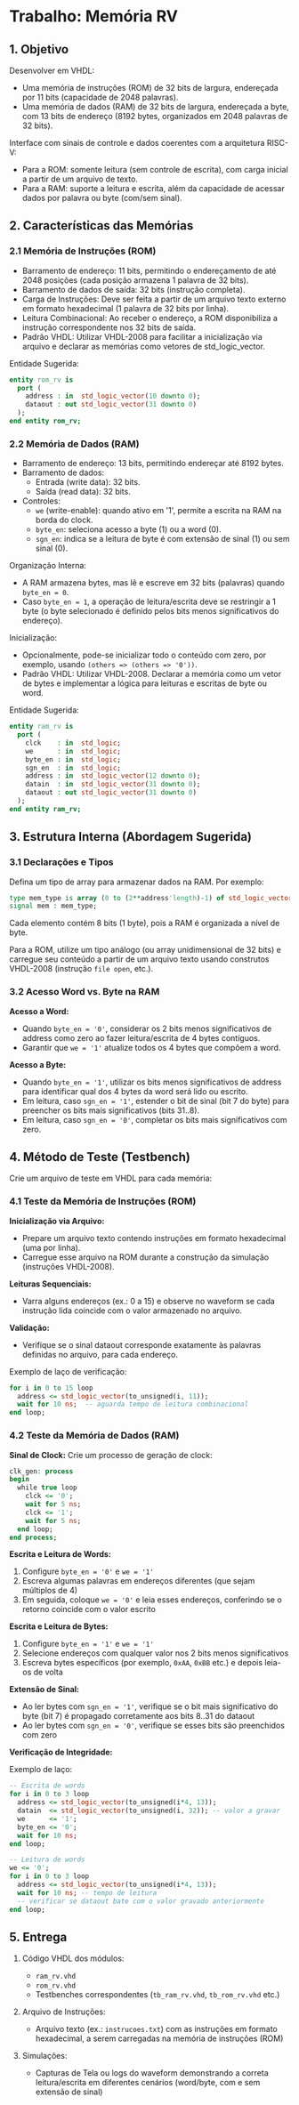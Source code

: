 # Trabalho: Memória RV

## 1. Objetivo

Desenvolver em VHDL:

- Uma memória de instruções (ROM) de 32 bits de largura, endereçada por 11 bits (capacidade de 2048 palavras).
- Uma memória de dados (RAM) de 32 bits de largura, endereçada a byte, com 13 bits de endereço (8192 bytes, organizados em 2048 palavras de 32 bits).

Interface com sinais de controle e dados coerentes com a arquitetura RISC-V:

- Para a ROM: somente leitura (sem controle de escrita), com carga inicial a partir de um arquivo de texto.
- Para a RAM: suporte a leitura e escrita, além da capacidade de acessar dados por palavra ou byte (com/sem sinal).

## 2. Características das Memórias

### 2.1 Memória de Instruções (ROM)

- Barramento de endereço: 11 bits, permitindo o endereçamento de até 2048 posições (cada posição armazena 1 palavra de 32 bits).
- Barramento de dados de saída: 32 bits (instrução completa).
- Carga de Instruções: Deve ser feita a partir de um arquivo texto externo em formato hexadecimal (1 palavra de 32 bits por linha).
- Leitura Combinacional: Ao receber o endereço, a ROM disponibiliza a instrução correspondente nos 32 bits de saída.
- Padrão VHDL: Utilizar VHDL-2008 para facilitar a inicialização via arquivo e declarar as memórias como vetores de std_logic_vector.

Entidade Sugerida:

```vhdl
entity rom_rv is
  port (
    address : in  std_logic_vector(10 downto 0);
    dataout : out std_logic_vector(31 downto 0)
  );
end entity rom_rv;
```

### 2.2 Memória de Dados (RAM)

- Barramento de endereço: 13 bits, permitindo endereçar até 8192 bytes.
- Barramento de dados:
  - Entrada (write data): 32 bits.
  - Saída (read data): 32 bits.
- Controles:
  - `we` (write-enable): quando ativo em '1', permite a escrita na RAM na borda do clock.
  - `byte_en`: seleciona acesso a byte (1) ou a word (0).
  - `sgn_en`: indica se a leitura de byte é com extensão de sinal (1) ou sem sinal (0).

Organização Interna:

- A RAM armazena bytes, mas lê e escreve em 32 bits (palavras) quando `byte_en = 0`.
- Caso `byte_en = 1`, a operação de leitura/escrita deve se restringir a 1 byte (o byte selecionado é definido pelos bits menos significativos do endereço).

Inicialização:

- Opcionalmente, pode-se inicializar todo o conteúdo com zero, por exemplo, usando `(others => (others => '0'))`.
- Padrão VHDL: Utilizar VHDL-2008. Declarar a memória como um vetor de bytes e implementar a lógica para leituras e escritas de byte ou word.

Entidade Sugerida:

```vhdl
entity ram_rv is
  port (
    clck    : in  std_logic;
    we      : in  std_logic;
    byte_en : in  std_logic;
    sgn_en  : in  std_logic;
    address : in  std_logic_vector(12 downto 0);
    datain  : in  std_logic_vector(31 downto 0);
    dataout : out std_logic_vector(31 downto 0)
  );
end entity ram_rv;
```

## 3. Estrutura Interna (Abordagem Sugerida)

### 3.1 Declarações e Tipos

Defina um tipo de array para armazenar dados na RAM. Por exemplo:

```vhdl
type mem_type is array (0 to (2**address'length)-1) of std_logic_vector(7 downto 0);
signal mem : mem_type;
```

Cada elemento contém 8 bits (1 byte), pois a RAM é organizada a nível de byte.

Para a ROM, utilize um tipo análogo (ou array unidimensional de 32 bits) e carregue seu conteúdo a partir de um arquivo texto usando construtos VHDL-2008 (instrução `file open`, etc.).

### 3.2 Acesso Word vs. Byte na RAM

**Acesso a Word:**

- Quando `byte_en = '0'`, considerar os 2 bits menos significativos de address como zero ao fazer leitura/escrita de 4 bytes contíguos.
- Garantir que `we = '1'` atualize todos os 4 bytes que compõem a word.

**Acesso a Byte:**

- Quando `byte_en = '1'`, utilizar os bits menos significativos de address para identificar qual dos 4 bytes da word será lido ou escrito.
- Em leitura, caso `sgn_en = '1'`, estender o bit de sinal (bit 7 do byte) para preencher os bits mais significativos (bits 31..8).
- Em leitura, caso `sgn_en = '0'`, completar os bits mais significativos com zero.

## 4. Método de Teste (Testbench)

Crie um arquivo de teste em VHDL para cada memória:

### 4.1 Teste da Memória de Instruções (ROM)

**Inicialização via Arquivo:**

- Prepare um arquivo texto contendo instruções em formato hexadecimal (uma por linha).
- Carregue esse arquivo na ROM durante a construção da simulação (instruções VHDL-2008).

**Leituras Sequenciais:**

- Varra alguns endereços (ex.: 0 a 15) e observe no waveform se cada instrução lida coincide com o valor armazenado no arquivo.

**Validação:**

- Verifique se o sinal dataout corresponde exatamente às palavras definidas no arquivo, para cada endereço.

Exemplo de laço de verificação:

```vhdl
for i in 0 to 15 loop
  address <= std_logic_vector(to_unsigned(i, 11));
  wait for 10 ns;  -- aguarda tempo de leitura combinacional
end loop;
```

### 4.2 Teste da Memória de Dados (RAM)

**Sinal de Clock:**
Crie um processo de geração de clock:

```vhdl
clk_gen: process
begin
  while true loop
    clck <= '0';
    wait for 5 ns;
    clck <= '1';
    wait for 5 ns;
  end loop;
end process;
```

**Escrita e Leitura de Words:**

1. Configure `byte_en = '0'` e `we = '1'`
2. Escreva algumas palavras em endereços diferentes (que sejam múltiplos de 4)
3. Em seguida, coloque `we = '0'` e leia esses endereços, conferindo se o retorno coincide com o valor escrito

**Escrita e Leitura de Bytes:**

1. Configure `byte_en = '1'` e `we = '1'`
2. Selecione endereços com qualquer valor nos 2 bits menos significativos
3. Escreva bytes específicos (por exemplo, `0xAA`, `0xBB` etc.) e depois leia-os de volta

**Extensão de Sinal:**

- Ao ler bytes com `sgn_en = '1'`, verifique se o bit mais significativo do byte (bit 7) é propagado corretamente aos bits 8..31 do dataout
- Ao ler bytes com `sgn_en = '0'`, verifique se esses bits são preenchidos com zero

**Verificação de Integridade:**

Exemplo de laço:

```vhdl
-- Escrita de words
for i in 0 to 3 loop
  address <= std_logic_vector(to_unsigned(i*4, 13));
  datain  <= std_logic_vector(to_unsigned(i, 32)); -- valor a gravar
  we      <= '1';
  byte_en <= '0'; 
  wait for 10 ns;
end loop;

-- Leitura de words
we <= '0';
for i in 0 to 3 loop
  address <= std_logic_vector(to_unsigned(i*4, 13));
  wait for 10 ns; -- tempo de leitura
  -- verificar se dataout bate com o valor gravado anteriormente
end loop;
```

## 5. Entrega

1. Código VHDL dos módulos:
   - `ram_rv.vhd`
   - `rom_rv.vhd`
   - Testbenches correspondentes (`tb_ram_rv.vhd`, `tb_rom_rv.vhd` etc.)

2. Arquivo de Instruções:
   - Arquivo texto (ex.: `instrucoes.txt`) com as instruções em formato hexadecimal, a serem carregadas na memória de instruções (ROM)

3. Simulações:
   - Capturas de Tela ou logs do waveform demonstrando a correta leitura/escrita em diferentes cenários (word/byte, com e sem extensão de sinal)
